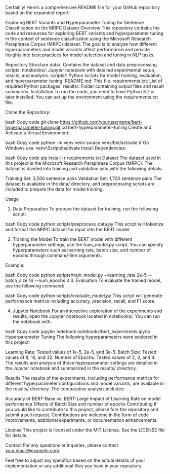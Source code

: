 Certainly! Here’s a comprehensive README file for your GitHub repository based on the expanded report:

Exploring BERT Variants and Hyperparameter Tuning for Sentence Classification on the MRPC Dataset
Overview
This repository contains the code and resources for exploring BERT variants and hyperparameter tuning in the context of sentence classification using the Microsoft Research Paraphrase Corpus (MRPC) dataset. The goal is to analyze how different hyperparameters and model variants affect performance and provide insights into best practices for model selection and tuning in NLP tasks.

Repository Structure
data/: Contains the dataset and data preprocessing scripts.
notebooks/: Jupyter notebook with detailed experimental setup, results, and analysis.
scripts/: Python scripts for model training, evaluation, and hyperparameter tuning.
README.md: This file.
requirements.txt: List of required Python packages.
results/: Folder containing output files and result summaries.
Installation
To run the code, you need to have Python 3.7 or later installed. You can set up the environment using the requirements.txt file.

Clone the Repository:

bash
Copy code
git clone https://github.com/yourusername/bert-hyperparameter-tuning.git
cd bert-hyperparameter-tuning
Create and Activate a Virtual Environment:

bash
Copy code
python -m venv venv
source venv/bin/activate  # On Windows use: venv\Scripts\activate
Install Dependencies:

bash
Copy code
pip install -r requirements.txt
Dataset
The dataset used in this project is the Microsoft Research Paraphrase Corpus (MRPC). The dataset is divided into training and validation sets with the following details:

Training Set: 3,500 sentence pairs
Validation Set: 1,700 sentence pairs
The dataset is available in the data/ directory, and preprocessing scripts are included to prepare the data for model training.

Usage
1. Data Preparation
To prepare the dataset for training, run the following script:

bash
Copy code
python scripts/preprocess_data.py
This script will tokenize and format the MRPC dataset for input into the BERT model.

2. Training the Model
To train the BERT model with different hyperparameter settings, use the train_model.py script. You can specify hyperparameters such as learning rate, batch size, and number of epochs through command-line arguments.

Example:

bash
Copy code
python scripts/train_model.py --learning_rate 2e-5 --batch_size 16 --num_epochs 3
3. Evaluation
To evaluate the trained model, use the following command:

bash
Copy code
python scripts/evaluate_model.py
This script will generate performance metrics including accuracy, precision, recall, and F1 score.

4. Jupyter Notebook
For an interactive exploration of the experiments and results, open the Jupyter notebook located in notebooks/. You can run the notebook with:

bash
Copy code
jupyter notebook notebooks/bert_experiments.ipynb
Hyperparameter Tuning
The following hyperparameters were explored in this project:

Learning Rate: Tested values of 1e-5, 2e-5, and 3e-5.
Batch Size: Tested values of 8, 16, and 32.
Number of Epochs: Tested values of 2, 3, and 4.
The results and analysis of these hyperparameter settings are detailed in the Jupyter notebook and summarized in the results/ directory.

Results
The results of the experiments, including performance metrics for different hyperparameter configurations and model variants, are available in the results/ directory. The comparative analysis includes:

Accuracy of BERT-Base vs. BERT-Large
Impact of Learning Rate on model performance
Effects of Batch Size and number of epochs
Contributing
If you would like to contribute to this project, please fork the repository and submit a pull request. Contributions are welcome in the form of code improvements, additional experiments, or documentation enhancements.

License
This project is licensed under the MIT License. See the LICENSE file for details.

Contact
For any questions or inquiries, please contact your.email@example.com.

Feel free to adjust any specifics based on the actual details of your implementation or any additional files you have in your repository.
